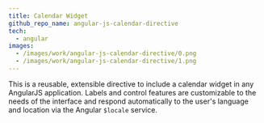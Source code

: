 ```yaml
---
title: Calendar Widget
github_repo_name: angular-js-calendar-directive
tech:
  - angular
images:
  - /images/work/angular-js-calendar-directive/0.png
  - /images/work/angular-js-calendar-directive/1.png
---
```


This is a reusable, extensible directive to include a calendar widget in any
AngularJS application. Labels and control features are customizable to the
needs of the interface and respond automatically to the user's language and
location via the Angular `$locale` service.
